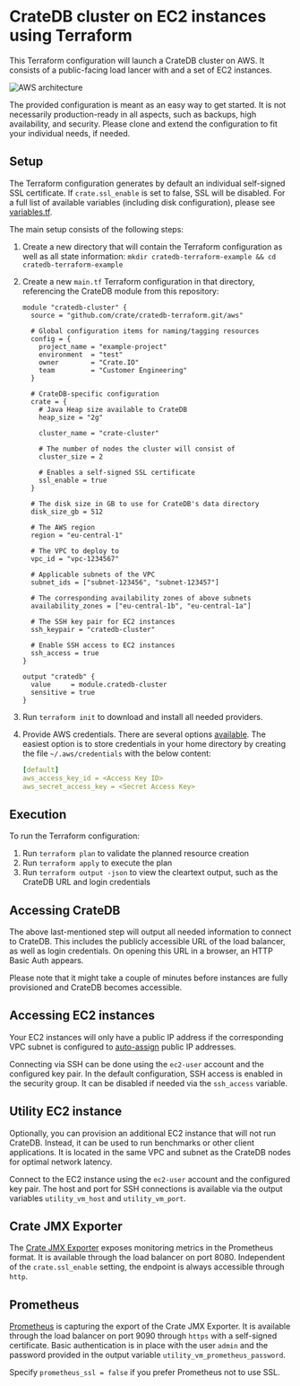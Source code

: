 # CrateDB cluster on EC2 instances using Terraform

This Terraform configuration will launch a CrateDB cluster on AWS. It consists of a public-facing load lancer with and a set of EC2 instances.

![AWS architecture](aws_architecture.png)

The provided configuration is meant as an easy way to get started. It is not necessarily production-ready in all aspects, such as backups, high availability, and security. Please clone and extend the configuration to fit your individual needs, if needed.

## Setup

The Terraform configuration generates by default an individual self-signed SSL certificate. If `crate.ssl_enable` is set to false, SSL will be disabled.
For a full list of available variables (including disk configuration), please see [variables.tf](variables.tf).

The main setup consists of the following steps:

1. Create a new directory that will contain the Terraform configuration as well as all state information: `mkdir cratedb-terraform-example && cd cratedb-terraform-example`
2. Create a new `main.tf` Terraform configuration in that directory, referencing the CrateDB module from this repository:

    ```hcl
    module "cratedb-cluster" {
      source = "github.com/crate/cratedb-terraform.git/aws"

      # Global configuration items for naming/tagging resources
      config = {
        project_name = "example-project"
        environment  = "test"
        owner        = "Crate.IO"
        team         = "Customer Engineering"
      }

      # CrateDB-specific configuration
      crate = {
        # Java Heap size available to CrateDB
        heap_size = "2g"

        cluster_name = "crate-cluster"

        # The number of nodes the cluster will consist of
        cluster_size = 2

        # Enables a self-signed SSL certificate
        ssl_enable = true
      }

      # The disk size in GB to use for CrateDB's data directory
      disk_size_gb = 512

      # The AWS region
      region = "eu-central-1"

      # The VPC to deploy to
      vpc_id = "vpc-1234567"

      # Applicable subnets of the VPC
      subnet_ids = ["subnet-123456", "subnet-123457"]

      # The corresponding availability zones of above subnets
      availability_zones = ["eu-central-1b", "eu-central-1a"]

      # The SSH key pair for EC2 instances
      ssh_keypair = "cratedb-cluster"

      # Enable SSH access to EC2 instances
      ssh_access = true
    }

    output "cratedb" {
      value     = module.cratedb-cluster
      sensitive = true
    }
    ```

3. Run `terraform init` to download and install all needed providers.
4. Provide AWS credentials. There are several options [available](https://registry.terraform.io/providers/hashicorp/aws/latest/docs#authentication-and-configuration). The easiest option is to store credentials in your home directory by creating the file `~/.aws/credentials` with the below content:

    ```yaml
    [default]
    aws_access_key_id = <Access Key ID>
    aws_secret_access_key = <Secret Access Key>
    ```

## Execution

To run the Terraform configuration:

1. Run `terraform plan` to validate the planned resource creation
2. Run `terraform apply` to execute the plan
3. Run `terraform output -json` to view the cleartext output, such as the CrateDB URL and login credentials

## Accessing CrateDB

The above last-mentioned step will output all needed information to connect to CrateDB. This includes the publicly accessible URL of the load balancer, as well as login credentials. On opening this URL in a browser, an HTTP Basic Auth appears.

Please note that it might take a couple of minutes before instances are fully provisioned and CrateDB becomes accessible.

## Accessing EC2 instances

Your EC2 instances will only have a public IP address if the corresponding VPC subnet is configured to [auto-assign](https://docs.aws.amazon.com/vpc/latest/userguide/vpc-ip-addressing.html) public IP addresses.

Connecting via SSH can be done using the `ec2-user` account and the configured key pair. In the default configuration, SSH access is enabled in the security group. It can be disabled if needed via the `ssh_access` variable.

## Utility EC2 instance

Optionally, you can provision an additional EC2 instance that will not run CrateDB. Instead, it can be used to run benchmarks or other client applications. It is located in the same VPC and subnet as the CrateDB nodes for optimal network latency.

Connect to the EC2 instance using the `ec2-user` account and the configured key pair. The host and port for SSH connections is available via the output variables `utility_vm_host` and `utility_vm_port`.

## Crate JMX Exporter

The [Crate JMX Exporter](https://github.com/crate/jmx_exporter) exposes monitoring metrics in the Prometheus format. It is available through the load balancer on port 8080. Independent of the `crate.ssl_enable` setting, the endpoint is always accessible through `http`.

## Prometheus

[Prometheus](https://prometheus.io) is capturing the export of the Crate JMX Exporter. It is available through the load balancer on port 9090 through `https` with a self-signed certificate. Basic authentication is in place with the user `admin` and the password provided in the output variable `utility_vm_prometheus_password`.

Specify `prometheus_ssl = false` if you prefer Prometheus not to use SSL.
